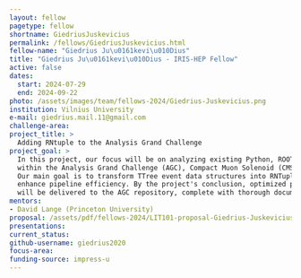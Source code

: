 ```yaml
---
layout: fellow
pagetype: fellow
shortname: GiedriusJuskevicius
permalink: /fellows/GiedriusJuskevicius.html
fellow-name: "Giedrius Ju\u0161kevi\u010Dius"
title: "Giedrius Ju\u0161kevi\u010Dius - IRIS-HEP Fellow"
active: false
dates:
  start: 2024-07-29
  end: 2024-09-22
photo: /assets/images/team/fellows-2024/Giedrius-Juskevicius.png
institution: Vilnius University
e-mail: giedrius.mail.11@gmail.com
challenge-area:
project_title: >
  Adding RNtuple to the Analysis Grand Challenge
project_goal: >
  In this project, our focus will be on analyzing existing Python, ROOT, and C++ code
  within the Analysis Grand Challenge (AGC), Compact Muon Solenoid (CMS) repository.
  Our main goal is to transform TTree event data structures into RNTuple formats to
  enhance pipeline efficiency. By the project's conclusion, optimized pipeline components
  will be delivered to the AGC repository, complete with thorough documentation.
mentors:
- David Lange (Princeton University)
proposal: /assets/pdf/fellows-2024/LIT101-proposal-Giedrius-Juskevicius.pdf
presentations:
current_status:
github-username: giedrius2020
focus-area:
funding-source: impress-u
---
```

